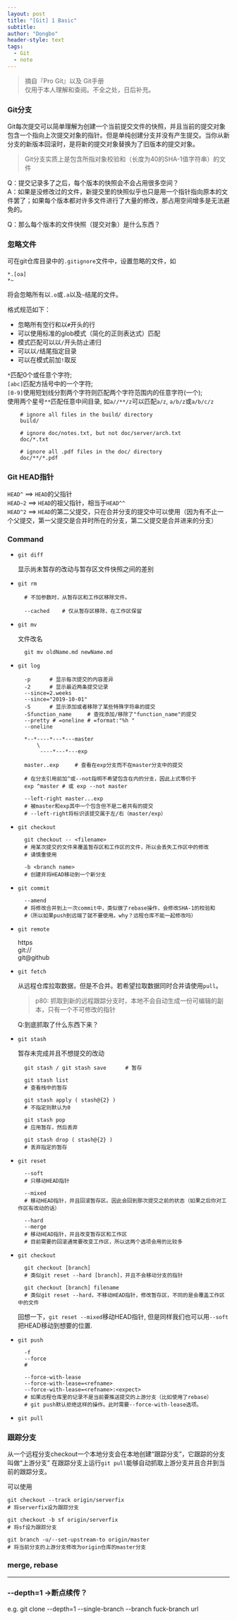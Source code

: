 ```yaml
---
layout: post
title: "[Git] 1 Basic"
subtitle: 
author: "Dongbo"
header-style: text
tags:
  - Git
  - note
---
```


> 摘自『Pro Git』以及 Git手册  
仅用于本人理解和查阅。不全之处，日后补充。

### Git分支

Git每次提交可以简单理解为创建一个当前提交文件的快照，并且当前的提交对象包含一个指向上次提交对象的指针。但是单纯创建分支并没有产生提交。当你从新分支的新版本回滚时，是将新的提交对象替换为了旧版本的提交对象。

> Git分支实质上是包含所指对象校验和（长度为40的SHA-1值字符串）的文件

Q：提交记录多了之后，每个版本的快照会不会占用很多空间？   
A：如果是没修改过的文件，新提交里的快照似乎也只是用一个指针指向原本的文件罢了；如果每个版本都对许多文件进行了大量的修改，那占用空间增多是无法避免的。

Q：那么每个版本的文件快照（提交对象）是什么东西？  


### 忽略文件

可在git仓库目录中的`.gitignore`文件中，设置忽略的文件，如

    *.[oa]
    *~

将会忽略所有以`.o`或`.a`以及`~`结尾的文件。

格式规范如下：

- 忽略所有空行和以`#`开头的行
- 可以使用标准的glob模式（简化的正则表达式）匹配
- 模式匹配可以以`/`开头防止递归
- 可以以`/`结尾指定目录
- 可以在模式前加`!`取反


`*`匹配0个或任意个字符;  
`[abc]`匹配方括号中的一个字符;  
`[0-9]`使用短划线分割两个字符则匹配两个字符范围内的任意字符(一个);  
使用两个星号`**`匹配任意中间目录, 如`a//**/z`可以匹配`a/z`, `a/b/z`或`a/b/c/z`  

        # ignore all files in the build/ directory
        build/

        # ignore doc/notes.txt, but not doc/server/arch.txt
        doc/*.txt

        # ignore all .pdf files in the doc/ directory
        doc/**/*.pdf


### Git HEAD指针

`HEAD^`  ==> `HEAD`的父指针  
`HEAD~2`  ==> `HEAD`的祖父指针，相当于`HEAD^^`   
`HEAD^2` ==> `HEAD`的第二父提交，只在合并分支的提交中可以使用（因为有不止一个父提交，第一父提交是合并时所在的分支，第二父提交是合并进来的分支）

### Command 

- `git diff`

    显示尚未暂存的改动与暂存区文件快照之间的差别

- `git rm`

        # 不加参数时，从暂存区和工作区移除文件。

        --cached    # 仅从暂存区移除，在工作区保留

- `git mv`

    文件改名

        git mv oldName.md newName.md

- `git log`

        -p      # 显示每次提交的内容差异
        -2      # 显示最近两条提交记录
        --since=2.weeks  
        --since="2019-10-01"
        -S      # 显示添加或者移除了某些特殊字符串的提交
        -Sfunction_name     # 查找添加/移除了"function_name"的提交
        --pretty # =oneline # =format:"%h "
        --oneline

        *--*----*---*---master
            \
             ----*---*---exp

        master..exp     # 查看在exp分支而不在master分支中的提交
        
        # 在分支引用前加^或--not指明不希望包含在内的分支，因此上式等价于
        exp ^master # 或 exp --not master

        --left-right master...exp       
        # 被master和exp其中一个包含但不是二者共有的提交
        # --left-right将标识该提交属于左/右（master/exp）

- `git checkout`

        git checkout -- <filename> 
        # 用某次提交的文件来覆盖暂存区和工作区的文件，所以会丢失工作区中的修改
        # 请慎重使用

        -b <branch name>
        # 创建并将HEAD移动到一个新分支

- `git commit`

        --amend   
        # 将修改合并到上一次commit中，类似做了rebase操作，会修改SHA-1的校验和
        #（所以如果push到远端了就不要使用。why？远程仓库不能一起修改吗）

- `git remote`

    https  
    git://  
    git@github  

- `git fetch`

    从远程仓库拉取数据，但是不合并。若希望拉取数据同时合并请使用`pull`。

    > p80: 抓取到新的远程跟踪分支时，本地不会自动生成一份可编辑的副本，只有一个不可修改的指针

    Q:到底抓取了什么东西下来？  

- `git stash`

    暂存未完成并且不想提交的改动

        git stash / git stash save      # 暂存

        git stash list    
        # 查看栈中的暂存

        git stash apply ( stash@{2} )  
        # 不指定则默认为0

        git stash pop   
        # 应用暂存，然后丢弃

        git stash drop ( stash@{2} )    
        # 丢弃指定的暂存

- `git reset`

        --soft
        # 只移动HEAD指针

        --mixed     
        # 移动HEAD指针，并且回滚暂存区。因此会回到那次提交之前的状态（如果之后你对工作区有改动的话）

        --hard
        --merge     
        # 移动HEAD指针，并且改变暂存区和工作区
        # 目前需要的回滚通常要改变工作区，所以这两个选项会用的比较多


- `git checkout`

        git checkout [branch]
        # 类似git reset --hard [branch]，并且不会移动分支的指针

        git checkout [branch] filename
        # 类似git reset --hard，不移动HEAD指针，修改暂存区，不同的是会覆盖工作区中的文件

    回想一下，`git reset --mixed`移动HEAD指针, 但是同样我们也可以用`--soft`把HEAD移动到想要的位置.

- `git push`


        -f
        --force
        # 

        --force-with-lease
        --force-with-lease=<refname>
        --force-with-lease=<refname>:<expect>
        # 如果远程仓库里的记录不是当前要推送提交的上游分支（比如使用了rebase）
        # git push默认拒绝这样的操作。此时需要--force-with-lease选项。

- `git pull`



### 跟踪分支

从一个远程分支checkout一个本地分支会在本地创建“跟踪分支”，它跟踪的分支叫做“上游分支”
在跟踪分支上运行`git pull`能够自动抓取上游分支并且合并到当前的跟踪分支。

可以使用

    git checkout --track origin/serverfix   
    # 将serverfix设为跟踪分支

    git checkout -b sf origin/serverfix     
    # 将sf设为跟踪分支

    git branch -u/--set-upstream-to origin/master
    # 将当前分支的上游分支修改为origin仓库的master分支

### merge, rebase

-------


### --depth=1 ->断点续传？
e.g. git clone --depth=1 --single-branch --branch fuck-branch url




